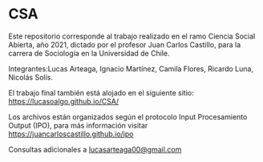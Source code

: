 # CSA
Este repositorio corresponde al trabajo realizado en el ramo Ciencia Social Abierta, año 2021, dictado por el profesor Juan Carlos Castillo, para la carrera de Sociología en la Universidad de Chile.

Integrantes:Lucas Arteaga, Ignacio Martínez, Camila Flores, Ricardo Luna, Nicolás Solís.

El trabajo final también está alojado en el siguiente sitio: https://lucasoalgo.github.io/CSA/

Los archivos están organizados según el protocolo Input Procesamiento Output (IPO), para más información visitar https://juancarloscastillo.github.io/ipo 

Consultas adicionales a lucasarteaga00@gmail.com
